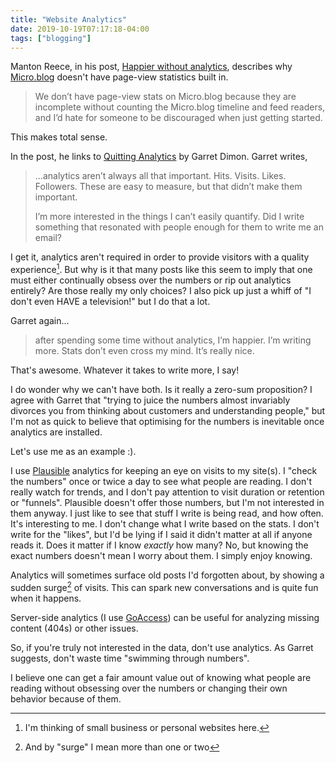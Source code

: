 ```yaml
---
title: "Website Analytics"
date: 2019-10-19T07:17:18-04:00
tags: ["blogging"]
---
```


Manton Reece, in his post, [Happier without analytics](https://www.manton.org/2019/10/18/happier-without-analytics.html), describes why [Micro.blog](https://micro.blog) doesn't have page-view statistics built in.

> We don’t have page-view stats on Micro.blog because they are incomplete without counting the Micro.blog timeline and feed readers, and I’d hate for someone to be discouraged when just getting started.

This makes total sense.

In the post, he links to [Quitting Analytics](https://garrettdimon.com/2019/quitting-analytics/) by Garret Dimon. Garret writes,

> ...analytics aren’t always all that important. Hits. Visits. Likes. Followers. These are easy to measure, but that didn’t make them important.
> 
> I’m more interested in the things I can’t easily quantify. Did I write something that resonated with people enough for them to write me an email?

I get it, analytics aren't required in order to provide visitors with a quality experience[^small]. But why is it that many posts like this seem to imply that one must either continually obsess over the numbers or rip out analytics entirely? Are those really my only choices? I also pick up just a whiff of "I don't even HAVE a television!" but I do that a lot.

Garret again...

> after spending some time without analytics, I’m happier. I’m writing more. Stats don’t even cross my mind. It’s really nice.

That's awesome. Whatever it takes to write more, I say! 

I do wonder why we can't have both. Is it really a zero-sum proposition? I agree with Garret that "trying to juice the numbers almost invariably divorces you from thinking about customers and understanding people," but I'm not as quick to believe that optimising for the numbers is inevitable once analytics are installed.

Let's use me as an example :).

I use [Plausible](https://plausible.io/) analytics for keeping an eye on visits to my site(s). I "check the numbers" once or twice a day to see what people are reading. I don't really watch for trends, and I don't pay attention to visit duration or retention or "funnels". Plausible doesn't offer those numbers, but I'm not interested in them anyway. I just like to see that stuff I write is being read, and how often. It's interesting to me. I don't change what I write based on the stats. I don't write for the "likes", but I'd be lying if I said it didn't matter at all if anyone reads it. Does it matter if I know _exactly_ how many? No, but knowing the exact numbers doesn't mean I worry about them. I simply enjoy knowing.

Analytics will sometimes surface old posts I'd forgotten about, by showing a sudden surge[^surge] of visits. This can spark new conversations and is quite fun when it happens.

Server-side analytics (I use [GoAccess](https://goaccess.io/)) can be useful for analyzing missing content (404s) or other issues.

So, if you're truly not interested in the data, don't use analytics. As Garret suggests, don't waste time "swimming through numbers".

I believe one can get a fair amount value out of knowing what people are reading without obsessing over the numbers or changing their own behavior because of them.


[^small]: I'm thinking of small business or personal websites here.
[^surge]: And by "surge" I mean more than one or two
